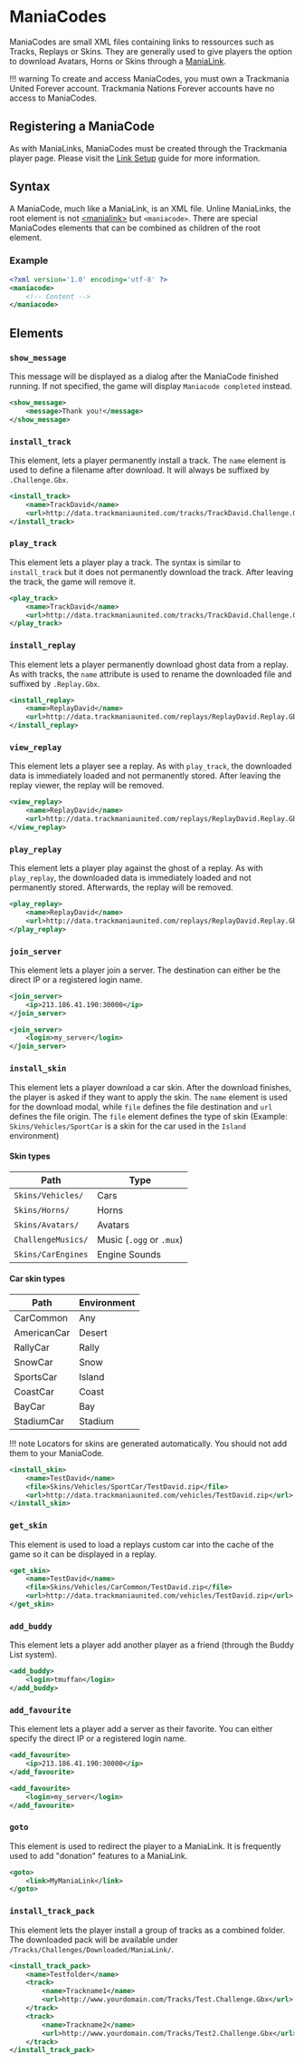 # ManiaCodes
ManiaCodes are small XML files containing links to ressources such as Tracks, Replays or Skins. They are generally used to give players the option to download Avatars, Horns or Skins through a [ManiaLink](../index.md#what-is-a-manialink).

!!! warning
    To create and access ManiaCodes, you must own a Trackmania United Forever account. Trackmania Nations Forever accounts have no access to ManiaCodes.

## Registering a ManiaCode
As with ManiaLinks, ManiaCodes must be created through the Trackmania player page. Please visit the [Link Setup](../setup/link-setup.md) guide for more information.

## Syntax
A ManiaCode, much like a ManiaLink, is an XML file. Unline ManiaLinks, the root element is not [&lt;manialink&gt;](../elements/manialink.md) but `<maniacode>`. There are special ManiaCodes elements that can be combined as children of the root element.

### Example
```xml
<?xml version='1.0' encoding='utf-8' ?>
<maniacode>
    <!-- Content -->
</maniacode>
```

## Elements
### ``show_message``
This message will be displayed as a dialog after the ManiaCode finished running. If not specified, the game will display `Maniacode completed` instead.

```xml
<show_message>
    <message>Thank you!</message>
</show_message>
```

### ``install_track``
This element, lets a player permanently install a track. The `name` element is used to define a filename after download. It will always be suffixed by `.Challenge.Gbx`.

```xml
<install_track>
    <name>TrackDavid</name>
    <url>http://data.trackmaniaunited.com/tracks/TrackDavid.Challenge.Gbx</url>
</install_track>
```

### ``play_track``
This element lets a player play a track. The syntax is similar to ``install_track`` but it does not permanently download the track. After leaving the track, the game will remove it.

```xml
<play_track>
    <name>TrackDavid</name>
    <url>http://data.trackmaniaunited.com/tracks/TrackDavid.Challenge.Gbx</url>
</play_track>
```

### ``install_replay``
This element lets a player permanently download ghost data from a replay. As with tracks, the `name` attribute is used to rename the downloaded file and suffixed by `.Replay.Gbx`.

```xml
<install_replay>
    <name>ReplayDavid</name>
    <url>http://data.trackmaniaunited.com/replays/ReplayDavid.Replay.Gbx</url>
</install_replay>
```

### ``view_replay``
This element lets a player see a replay. As with ``play_track``, the downloaded data is immediately loaded and not permanently stored. After leaving the replay viewer, the replay will be removed.

```xml
<view_replay>
    <name>ReplayDavid</name>
    <url>http://data.trackmaniaunited.com/replays/ReplayDavid.Replay.Gbx</url>
</view_replay>
```

### ``play_replay``
This element lets a player play against the ghost of a replay. As with ``play_replay``, the downloaded data is immediately loaded and not permanently stored. Afterwards, the replay will be removed.

```xml
<play_replay>
    <name>ReplayDavid</name>
    <url>http://data.trackmaniaunited.com/replays/ReplayDavid.Replay.Gbx</url>
</play_replay>
```

### ``join_server``
This element lets a player join a server. The destination can either be the direct IP or a registered login name.

```xml
<join_server>
    <ip>213.186.41.190:30000</ip>
</join_server>
```

```xml
<join_server>
    <login>my_server</login>
</join_server>
```

### ``install_skin``
This element lets a player download a car skin. After the download finishes, the player is asked if they want to apply the skin. The `name` element is used for the download modal, while `file` defines the file destination and `url` defines the file origin. The `file` element defines the type of skin (Example: ``Skins/Vehicles/SportCar`` is a skin for the car used in the `Island` environment)

#### Skin types
| Path | Type |
| ---- | ---- |
| `Skins/Vehicles/` | Cars |
| `Skins/Horns/` | Horns |
| `Skins/Avatars/` | Avatars |
| `ChallengeMusics/` | Music (`.ogg` or `.mux`) |
| `Skins/CarEngines` | Engine Sounds |

#### Car skin types
| Path | Environment |
| ---- | ---- |
| CarCommon | Any |
| AmericanCar | Desert |
| RallyCar | Rally |
| SnowCar | Snow |
| SportsCar | Island |
| CoastCar | Coast |
| BayCar | Bay |
| StadiumCar | Stadium |

!!! note
    Locators for skins are generated automatically. You should not add them to your ManiaCode.

```xml
<install_skin>
    <name>TestDavid</name>
    <file>Skins/Vehicles/SportCar/TestDavid.zip</file>
    <url>http://data.trackmaniaunited.com/vehicles/TestDavid.zip</url>
</install_skin>
```

### ``get_skin``
This element is used to load a replays custom car into the cache of the game so it can be displayed in a replay.
```xml
<get_skin>
    <name>TestDavid</name>
    <file>Skins/Vehicles/CarCommon/TestDavid.zip</file>
    <url>http://data.trackmaniaunited.com/vehicles/TestDavid.zip</url>
</get_skin>
```

### ``add_buddy``
This element lets a player add another player as a friend (through the Buddy List system).

```xml
<add_buddy>
    <login>tmuffan</login>
</add_buddy>
```

### ``add_favourite``
This element lets a player add a server as their favorite. You can either specify the direct IP or a registered login name.

```xml
<add_favourite>
    <ip>213.186.41.190:30000</ip>
</add_favourite>
```

```xml
<add_favourite>
    <login>my_server</login>
</add_favourite>
```

### ``goto``
This element is used to redirect the player to a ManiaLink. It is frequently used to add "donation" features to a ManiaLink.

```xml
<goto>
    <link>MyManiaLink</link>
</goto>
```

### ``install_track_pack``
This element lets the player install a group of tracks as a combined folder. The downloaded pack will be available under ``/Tracks/Challenges/Downloaded/ManiaLink/``.

```xml
<install_track_pack>
    <name>Testfolder</name>
    <track>
        <name>Trackname1</name>
        <url>http://www.yourdomain.com/Tracks/Test.Challenge.Gbx</url>
    </track>
    <track>
        <name>Trackname2</name>
        <url>http://www.yourdomain.com/Tracks/Test2.Challenge.Gbx</url>
    </track>
</install_track_pack>
```